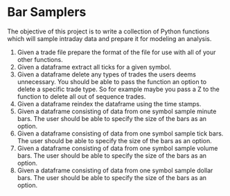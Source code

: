 # Bar Samplers
The objective of this project is to write a collection of Python functions which will sample
intraday data and prepare it for modeling an analysis. 
1. Given a trade file prepare the format of the file for use with all of your other functions.
2. Given a dataframe extract all ticks for a given symbol.
3. Given a dataframe delete any types of trades the users deems unnecessary. You should
be able to pass the function an option to delete a specific trade type. So for example
maybe you pass a Z to the function to delete all out of sequence trades.
4. Given a dataframe reindex the dataframe using the time stamps.
5. Given a dataframe consisting of data from one symbol sample minute bars. The user
should be able to specify the size of the bars as an option.
6. Given a dataframe consisting of data from one symbol sample tick bars. The user should
be able to specify the size of the bars as an option.
7. Given a dataframe consisting of data from one symbol sample volume bars. The user
should be able to specify the size of the bars as an option.
8. Given a dataframe consisting of data from one symbol sample dollar bars. The user
should be able to specify the size of the bars as an option.
